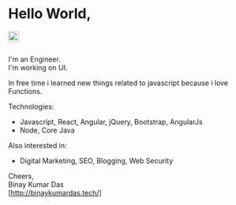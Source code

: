 # Hello World,

<a href="https://www.linkedin.com/in/binaykumardas/">
  <img align="left" alt="Binay Kumar Das - LinkedIn" width="22px" src="https://cdn.jsdelivr.net/npm/simple-icons@v3/icons/linkedin.svg"/>
</a>
<br />
<br />

I'm an Engineer.  
I'm working on UI.

In free time i learned new things related to javascript because i love Functions.

Technologies:
- Javascript, React, Angular, jQuery, Bootstrap, AngularJs
- Node, Core Java

Also interested in:
- Digital Marketing, SEO, Blogging, Web Security  

Cheers,  
Binay Kumar Das  
[http://binaykumardas.tech/]

